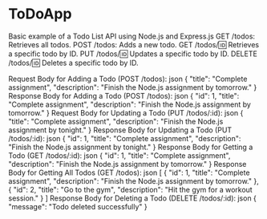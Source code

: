 # ToDoApp
Basic example of a Todo List API using Node.js and Express.js
GET /todos: Retrieves all todos.
POST /todos: Adds a new todo.
GET /todos/:id: Retrieves a specific todo by ID.
PUT /todos/:id: Updates a specific todo by ID.
DELETE /todos/:id: Deletes a specific todo by ID.

Request Body for Adding a Todo (POST /todos):
json
{
  "title": "Complete assignment",
  "description": "Finish the Node.js assignment by tomorrow."
}
Response Body for Adding a Todo (POST /todos):
json
{
  "id": 1,
  "title": "Complete assignment",
  "description": "Finish the Node.js assignment by tomorrow."
}
Request Body for Updating a Todo (PUT /todos/:id):
json
{
  "title": "Complete assignment",
  "description": "Finish the Node.js assignment by tonight."
}
Response Body for Updating a Todo (PUT /todos/:id):
json
{
  "id": 1,
  "title": "Complete assignment",
  "description": "Finish the Node.js assignment by tonight."
}
Response Body for Getting a Todo (GET /todos/:id):
json
{
  "id": 1,
  "title": "Complete assignment",
  "description": "Finish the Node.js assignment by tomorrow."
}
Response Body for Getting All Todos (GET /todos):
json
[
  {
    "id": 1,
    "title": "Complete assignment",
    "description": "Finish the Node.js assignment by tomorrow."
  },
  {
    "id": 2,
    "title": "Go to the gym",
    "description": "Hit the gym for a workout session."
  }
]
Response Body for Deleting a Todo (DELETE /todos/:id):
json
{
  "message": "Todo deleted successfully"
}
